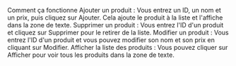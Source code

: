 Comment ça fonctionne
Ajouter un produit : Vous entrez un ID, un nom et un prix, puis cliquez sur Ajouter. Cela ajoute le produit à la liste et l'affiche dans la zone de texte.
Supprimer un produit : Vous entrez l'ID d'un produit et cliquez sur Supprimer pour le retirer de la liste.
Modifier un produit : Vous entrez l'ID d'un produit et vous pouvez modifier son nom et son prix en cliquant sur Modifier.
Afficher la liste des produits : Vous pouvez cliquer sur Afficher pour voir tous les produits dans la zone de texte.
